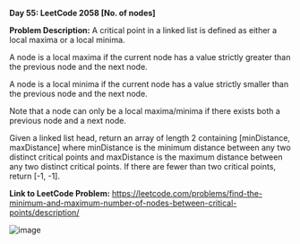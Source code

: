 **Day 55: LeetCode 2058 [No. of nodes]**

**Problem Description:**
A critical point in a linked list is defined as either a local maxima or a local minima.

A node is a local maxima if the current node has a value strictly greater than the previous node and the next node.

A node is a local minima if the current node has a value strictly smaller than the previous node and the next node.

Note that a node can only be a local maxima/minima if there exists both a previous node and a next node.

Given a linked list head, return an array of length 2 containing [minDistance, maxDistance] where minDistance is the minimum distance between any two distinct critical points and maxDistance is the maximum distance between any two distinct critical points. If there are fewer than two critical points, return [-1, -1].

**Link to LeetCode Problem:**
https://leetcode.com/problems/find-the-minimum-and-maximum-number-of-nodes-between-critical-points/description/

![image](https://github.com/404reese/100DaysOfJava/assets/135740066/8296da29-3364-4948-b0cd-f18ff14e2a32)

